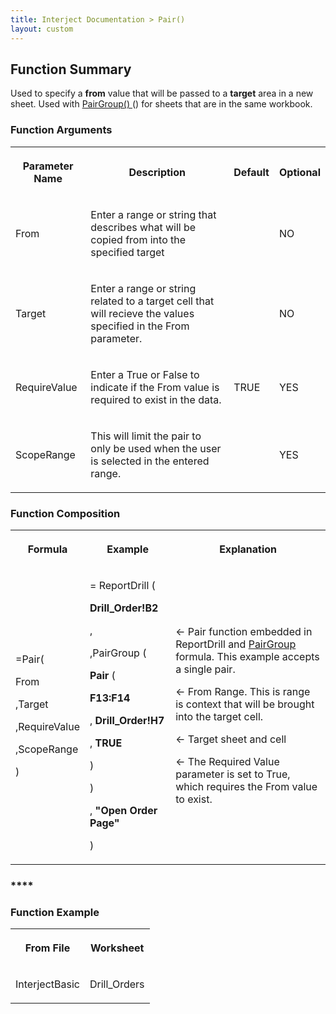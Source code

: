 ```yaml
---
title: Interject Documentation > Pair()
layout: custom
---
```

##  Function Summary

Used to specify a **from** value that will be passed to a **target** area in a
new sheet. Used with [ PairGroup() ](/wIndex/81756186.html) () for sheets that
are in the same workbook.

###  Function Arguments  
  
<table>  
<tr>  
<th>

Parameter Name

</th>  
<th>

Description

</th>  
<th>

Default

</th>  
<th>

Optional

</th> </tr>  
<tr>  
<td>

From

</td>  
<td>

Enter a range or string that describes what will be copied from into the
specified target

</td>  
<td>

  

</td>  
<td>

NO

</td> </tr>  
<tr>  
<td>

Target

</td>  
<td>

Enter a range or string related to a target cell that will recieve the values
specified in the From parameter.

</td>  
<td>

  

</td>  
<td>

NO

</td> </tr>  
<tr>  
<td>

RequireValue  
</td>  
<td>

Enter a True or False to indicate if the From value is required to exist in
the data.

</td>  
<td>

TRUE

</td>  
<td>

YES

</td> </tr>  
<tr>  
<td>

ScopeRange

</td>  
<td>

This will limit the pair to only be used when the user is selected in the
entered range.

</td>  
<td>

  

</td>  
<td>

YES

</td> </tr> </table>

  

###  Function Composition  
  
<table>  
<tr>  
<th>

Formula

</th>  
<th>

Example

</th>  
<th>

Explanation

</th> </tr>  
<tr>  
<td>

=Pair(

From

,Target

,RequireValue

,ScopeRange

)

</td>  
<td>

=  ReportDrill  (

**Drill_Order!B2**

,

,PairGroup  (

**Pair** (

**F13:F14**

,  **Drill_Order!H7**

,  **TRUE**

)

)

,  **"Open Order Page"**

)

</td>  
<td>

  

  

  

  

← Pair function embedded in ReportDrill and [ PairGroup
](/wIndex/81756186.html) formula. This example accepts a single pair.

← From Range. This is range is context that will be brought into the target
cell.

← Target sheet and cell

← The Required Value parameter is set to True, which requires the From value
to exist.

</td> </tr> </table>

###  ****

###  Function Example  
  
<table>  
<tr>  
<th>

From File

</th>  
<th>

Worksheet

</th> </tr>  
<tr>  
<td>

InterjectBasic

</td>  
<td>

Drill_Orders

</td> </tr> </table>

